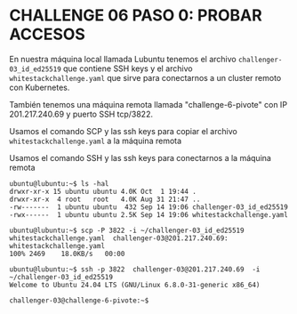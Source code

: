 # CHALLENGE 06 PASO 0: PROBAR ACCESOS

En nuestra máquina local llamada Lubuntu tenemos el archivo `challenger-03_id_ed25519` que contiene SSH keys y el archivo `whitestackchallenge.yaml` que sirve para conectarnos a un cluster remoto con Kubernetes.

También tenemos una máquina remota llamada "challenge-6-pivote" con IP 201.217.240.69 y puerto SSH tcp/3822.

Usamos el comando SCP y las ssh keys para copiar el archivo `whitestackchallenge.yaml` a la máquina remota

Usamos el comando SSH y las ssh keys para conectarnos a la máquina remota

```
ubuntu@lubuntu:~$ ls -hal
drwxr-xr-x 15 ubuntu ubuntu 4.0K Oct  1 19:44 .
drwxr-xr-x  4 root   root   4.0K Aug 31 21:47 ..
-rw-------  1 ubuntu ubuntu  432 Sep 14 19:06 challenger-03_id_ed25519
-rwx------  1 ubuntu ubuntu 2.5K Sep 14 19:06 whitestackchallenge.yaml

ubuntu@lubuntu:~$ scp -P 3822 -i ~/challenger-03_id_ed25519 whitestackchallenge.yaml  challenger-03@201.217.240.69:
whitestackchallenge.yaml                                                                   100% 2469    18.0KB/s   00:00

ubuntu@lubuntu:~$ ssh -p 3822  challenger-03@201.217.240.69  -i ~/challenger-03_id_ed25519
Welcome to Ubuntu 24.04 LTS (GNU/Linux 6.8.0-31-generic x86_64)

challenger-03@challenge-6-pivote:~$
```

